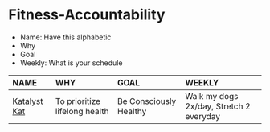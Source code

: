 # Fitness-Accountability

- Name: Have this alphabetic
- Why
- Goal
- Weekly: What is your schedule

| NAME | WHY | GOAL | WEEKLY |
| :--- | :--- | :--- | :--- |
| [Katalyst Kat](https://github.com/katalystkat) | To prioritize lifelong health| Be Consciously Healthy | Walk my dogs 2x/day, Stretch 2 everyday |
